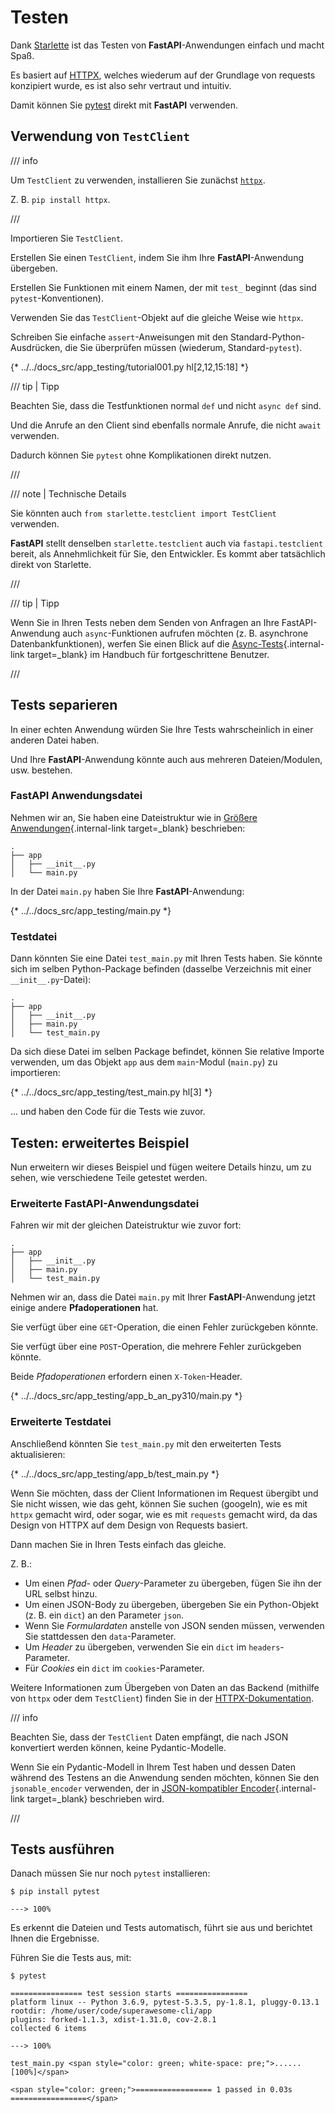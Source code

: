 # Testen

Dank <a href="https://www.starlette.io/testclient/" class="external-link" target="_blank">Starlette</a> ist das Testen von **FastAPI**-Anwendungen einfach und macht Spaß.

Es basiert auf <a href="https://www.python-httpx.org" class="external-link" target="_blank">HTTPX</a>, welches wiederum auf der Grundlage von requests konzipiert wurde, es ist also sehr vertraut und intuitiv.

Damit können Sie <a href="https://docs.pytest.org/" class="external-link" target="_blank">pytest</a> direkt mit **FastAPI** verwenden.

## Verwendung von `TestClient`

/// info

Um `TestClient` zu verwenden, installieren Sie zunächst <a href="https://www.python-httpx.org" class="external-link" target="_blank">`httpx`</a>.

Z. B. `pip install httpx`.

///

Importieren Sie `TestClient`.

Erstellen Sie einen `TestClient`, indem Sie ihm Ihre **FastAPI**-Anwendung übergeben.

Erstellen Sie Funktionen mit einem Namen, der mit `test_` beginnt (das sind `pytest`-Konventionen).

Verwenden Sie das `TestClient`-Objekt auf die gleiche Weise wie `httpx`.

Schreiben Sie einfache `assert`-Anweisungen mit den Standard-Python-Ausdrücken, die Sie überprüfen müssen (wiederum, Standard-`pytest`).

{* ../../docs_src/app_testing/tutorial001.py hl[2,12,15:18] *}

/// tip | Tipp

Beachten Sie, dass die Testfunktionen normal `def` und nicht `async def` sind.

Und die Anrufe an den Client sind ebenfalls normale Anrufe, die nicht `await` verwenden.

Dadurch können Sie `pytest` ohne Komplikationen direkt nutzen.

///

/// note | Technische Details

Sie könnten auch `from starlette.testclient import TestClient` verwenden.

**FastAPI** stellt denselben `starlette.testclient` auch via `fastapi.testclient` bereit, als Annehmlichkeit für Sie, den Entwickler. Es kommt aber tatsächlich direkt von Starlette.

///

/// tip | Tipp

Wenn Sie in Ihren Tests neben dem Senden von Anfragen an Ihre FastAPI-Anwendung auch `async`-Funktionen aufrufen möchten (z. B. asynchrone Datenbankfunktionen), werfen Sie einen Blick auf die [Async-Tests](../advanced/async-tests.md){.internal-link target=_blank} im Handbuch für fortgeschrittene Benutzer.

///

## Tests separieren

In einer echten Anwendung würden Sie Ihre Tests wahrscheinlich in einer anderen Datei haben.

Und Ihre **FastAPI**-Anwendung könnte auch aus mehreren Dateien/Modulen, usw. bestehen.

### **FastAPI** Anwendungsdatei

Nehmen wir an, Sie haben eine Dateistruktur wie in [Größere Anwendungen](bigger-applications.md){.internal-link target=_blank} beschrieben:

```
.
├── app
│   ├── __init__.py
│   └── main.py
```

In der Datei `main.py` haben Sie Ihre **FastAPI**-Anwendung:


{* ../../docs_src/app_testing/main.py *}

### Testdatei

Dann könnten Sie eine Datei `test_main.py` mit Ihren Tests haben. Sie könnte sich im selben Python-Package befinden (dasselbe Verzeichnis mit einer `__init__.py`-Datei):

``` hl_lines="5"
.
├── app
│   ├── __init__.py
│   ├── main.py
│   └── test_main.py
```

Da sich diese Datei im selben Package befindet, können Sie relative Importe verwenden, um das Objekt `app` aus dem `main`-Modul (`main.py`) zu importieren:

{* ../../docs_src/app_testing/test_main.py hl[3] *}

... und haben den Code für die Tests wie zuvor.

## Testen: erweitertes Beispiel

Nun erweitern wir dieses Beispiel und fügen weitere Details hinzu, um zu sehen, wie verschiedene Teile getestet werden.

### Erweiterte **FastAPI**-Anwendungsdatei

Fahren wir mit der gleichen Dateistruktur wie zuvor fort:

```
.
├── app
│   ├── __init__.py
│   ├── main.py
│   └── test_main.py
```

Nehmen wir an, dass die Datei `main.py` mit Ihrer **FastAPI**-Anwendung jetzt einige andere **Pfadoperationen** hat.

Sie verfügt über eine `GET`-Operation, die einen Fehler zurückgeben könnte.

Sie verfügt über eine `POST`-Operation, die mehrere Fehler zurückgeben könnte.

Beide *Pfadoperationen* erfordern einen `X-Token`-Header.

{* ../../docs_src/app_testing/app_b_an_py310/main.py *}

### Erweiterte Testdatei

Anschließend könnten Sie `test_main.py` mit den erweiterten Tests aktualisieren:

{* ../../docs_src/app_testing/app_b/test_main.py *}

Wenn Sie möchten, dass der Client Informationen im Request übergibt und Sie nicht wissen, wie das geht, können Sie suchen (googeln), wie es mit `httpx` gemacht wird, oder sogar, wie es mit `requests` gemacht wird, da das Design von HTTPX auf dem Design von Requests basiert.

Dann machen Sie in Ihren Tests einfach das gleiche.

Z. B.:

* Um einen *Pfad*- oder *Query*-Parameter zu übergeben, fügen Sie ihn der URL selbst hinzu.
* Um einen JSON-Body zu übergeben, übergeben Sie ein Python-Objekt (z. B. ein `dict`) an den Parameter `json`.
* Wenn Sie *Formulardaten* anstelle von JSON senden müssen, verwenden Sie stattdessen den `data`-Parameter.
* Um *Header* zu übergeben, verwenden Sie ein `dict` im `headers`-Parameter.
* Für *Cookies* ein `dict` im `cookies`-Parameter.

Weitere Informationen zum Übergeben von Daten an das Backend (mithilfe von `httpx` oder dem `TestClient`) finden Sie in der <a href="https://www.python-httpx.org" class="external-link" target="_blank">HTTPX-Dokumentation</a>.

/// info

Beachten Sie, dass der `TestClient` Daten empfängt, die nach JSON konvertiert werden können, keine Pydantic-Modelle.

Wenn Sie ein Pydantic-Modell in Ihrem Test haben und dessen Daten während des Testens an die Anwendung senden möchten, können Sie den `jsonable_encoder` verwenden, der in [JSON-kompatibler Encoder](encoder.md){.internal-link target=_blank} beschrieben wird.

///

## Tests ausführen

Danach müssen Sie nur noch `pytest` installieren:

<div class="termy">

```console
$ pip install pytest

---> 100%
```

</div>

Es erkennt die Dateien und Tests automatisch, führt sie aus und berichtet Ihnen die Ergebnisse.

Führen Sie die Tests aus, mit:

<div class="termy">

```console
$ pytest

================ test session starts ================
platform linux -- Python 3.6.9, pytest-5.3.5, py-1.8.1, pluggy-0.13.1
rootdir: /home/user/code/superawesome-cli/app
plugins: forked-1.1.3, xdist-1.31.0, cov-2.8.1
collected 6 items

---> 100%

test_main.py <span style="color: green; white-space: pre;">......                            [100%]</span>

<span style="color: green;">================= 1 passed in 0.03s =================</span>
```

</div>
